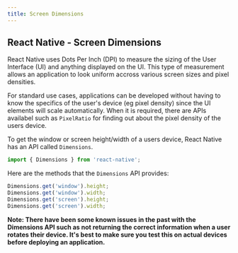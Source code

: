 ```yaml
---
title: Screen Dimensions
---
```

## React Native - Screen Dimensions

React Native uses Dots Per Inch (DPI) to measure the sizing of the User Interface (UI) and anything displayed on the UI. This type of measurement allows an application to look uniform accross various screen sizes and pixel densities.

For standard use cases, applications can be developed without having to know the specifics of the user's device (eg pixel density) since the UI elements will scale automatically. When it is required, there are APIs availabel such as `PixelRatio` for finding out about the pixel density of the users device.

To get the window or screen height/width of a users device, React Native has an API called `Dimensions`.

```js
import { Dimensions } from 'react-native';
```

Here are the methods that the `Dimensions` API provides:
 
```js
Dimensions.get('window').height;
Dimensions.get('window').width;
Dimensions.get('screen').height;
Dimensions.get('screen').width;
```

**Note: There have been some known issues in the past with the Dimensions API such as not returning the correct information when a user rotates their device. It's best to make sure you test this on actual devices before deploying an application.**


